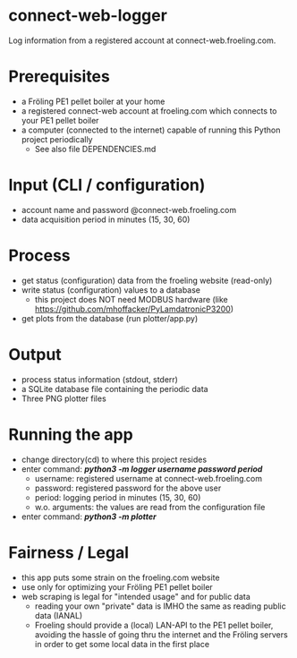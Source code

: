 # connect-web-logger
Log information from a registered account at connect-web.froeling.com.

# Prerequisites
- a Fröling PE1 pellet boiler at your home 
- a registered connect-web account at froeling.com which connects to your PE1 pellet boiler
- a computer (connected to the internet) capable of running this Python project periodically
  - See also file DEPENDENCIES.md

# Input (CLI / configuration)
- account name and password @connect-web.froeling.com
- data acquisition period in minutes (15, 30, 60)

# Process
- get status (configuration) data from the froeling website (read-only)
- write status (configuration) values to a database
  - this project does NOT need MODBUS hardware (like https://github.com/mhoffacker/PyLamdatronicP3200)
- get plots from the database (run plotter/app.py)

# Output
- process status information (stdout, stderr)
- a SQLite database file containing the periodic data
- Three PNG plotter files

# Running the app
- change directory(cd) to where this project resides
- enter command: ***python3 -m logger username password period***
  - username: registered username at connect-web.froeling.com
  - password: registered password for the above user
  - period:   logging period in minutes (15, 30, 60)
  - w.o. arguments: the values are read from the configuration file
- enter command: ***python3 -m plotter***

# Fairness / Legal
- this app puts some strain on the froeling.com website
- use only for optimizing your Fröling PE1 pellet boiler
- web scraping is legal for "intended usage" and for public data
  - reading your own "private" data is IMHO the same as reading public data (IANAL) 
  - Froeling should provide a (local) LAN-API to the PE1 pellet boiler, avoiding the hassle of going thru the internet and the Fröling servers in order to get some local data in the first place 
  